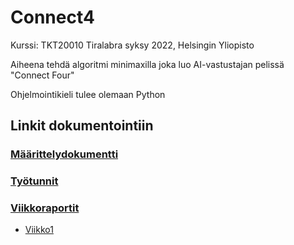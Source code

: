 # Connect4

Kurssi: TKT20010 Tiralabra syksy 2022, Helsingin Yliopisto

Aiheena tehdä algoritmi minimaxilla joka luo AI-vastustajan pelissä "Connect Four"

Ohjelmointikieli tulee olemaan Python

## Linkit dokumentointiin
### [Määrittelydokumentti](https://github.com/BananaMayo/Connect4/blob/main/Dokumentaatio/M%C3%A4%C3%A4rittelydokumentti.md)

### [Työtunnit](https://github.com/BananaMayo/Connect4/blob/main/Dokumentaatio/Ty%C3%B6tunnit.md)

### [Viikkoraportit](https://github.com/BananaMayo/Connect4/tree/main/Dokumentaatio/Viikkoraportit)
- [Viikko1](https://github.com/BananaMayo/Connect4/blob/main/Dokumentaatio/Viikkoraportit/viikko1.md)
